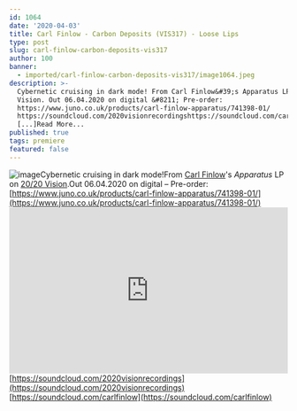 ```yaml
---
id: 1064
date: '2020-04-03'
title: Carl Finlow - Carbon Deposits (VIS317) - Loose Lips
type: post
slug: carl-finlow-carbon-deposits-vis317
author: 100
banner:
  - imported/carl-finlow-carbon-deposits-vis317/image1064.jpeg
description: >-
  Cybernetic cruising in dark mode! From Carl Finlow&#39;s Apparatus LP on 20/20
  Vision. Out 06.04.2020 on digital &#8211; Pre-order:
  https://www.juno.co.uk/products/carl-finlow-apparatus/741398-01/
  https://soundcloud.com/2020visionrecordingshttps://soundcloud.com/carlfinlow
  [...]Read More...
published: true
tags: premiere
featured: false
---
```

![image](../imported/carl-finlow-carbon-deposits-vis317/image1064.jpeg)Cybernetic cruising in dark mode!From [Carl Finlow](https://www.2020recordings.com/carlfinlow-random-factor)'s _Apparatus_ LP on [20/20 Vision](https://www.2020recordings.com/).Out 06.04.2020 on digital – Pre-order: [](https://www.juno.co.uk/products/carl-finlow-apparatus/741398-01/)[https://www.juno.co.uk/products/carl-finlow-apparatus/741398-01/](https://www.juno.co.uk/products/carl-finlow-apparatus/741398-01/)<iframe width='100%' height='300' scrolling='no' frameborder='no' allow='autoplay' src='https://w.soundcloud.com/player/?url=https%3A//api.soundcloud.com/tracks/790155121&color=%23ff5500&auto_play=false&hide_related=false&show_comments=true&show_user=true&show_reposts=false&show_teaser=true'></iframe>[](https://soundcloud.com/2020visionrecordings)[https://soundcloud.com/2020visionrecordings](https://soundcloud.com/2020visionrecordings)  
[](https://soundcloud.com/carlfinlow)[https://soundcloud.com/carlfinlow](https://soundcloud.com/carlfinlow)